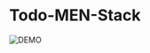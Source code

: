 # Todo-MEN-Stack
![DEMO](https://github.com/[mananvijay]/[Todo-MEN-Stack]/blob/[master]/Screenshot(33).png?raw=true)
